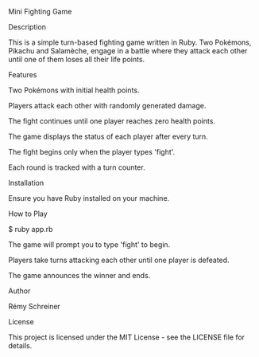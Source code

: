 Mini Fighting Game

Description

This is a simple turn-based fighting game written in Ruby. Two Pokémons, Pikachu and Salamèche, engage in a battle where they attack each other until one of them loses all their life points.

Features

Two Pokémons with initial health points.

Players attack each other with randomly generated damage.

The fight continues until one player reaches zero health points.

The game displays the status of each player after every turn.

The fight begins only when the player types 'fight'.

Each round is tracked with a turn counter.

Installation

Ensure you have Ruby installed on your machine.

How to Play

$ ruby app.rb

The game will prompt you to type 'fight' to begin.

Players take turns attacking each other until one player is defeated.

The game announces the winner and ends.

Author

Rémy Schreiner

License

This project is licensed under the MIT License - see the LICENSE file for details.
